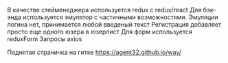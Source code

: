 В качестве стейменеджера используется redux с redux/react
Для бэк-энда используется эмулятор с частичными возможностями. 
Эмуляции логина нет, принимается любой введеный текст
Регистрация добавляет просто еще одного юзера в юзерлист
Для форм используется reduxForm
Запросы axios


Поднятая страничка на гитке 
https://agent32.github.io/way/